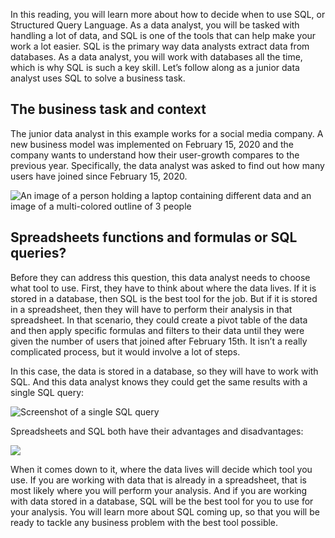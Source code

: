 
In this reading, you will learn more about how to decide when to use SQL, or Structured Query Language. As a data analyst, you will be tasked with handling a lot of data, and SQL is one of the tools that can help make your work a lot easier. SQL is the primary way data analysts extract data from databases. As a data analyst, you will work with databases all the time, which is why SQL is such a key skill. Let’s follow along as a junior data analyst uses SQL to solve a business task.  

## The business task and context

The junior data analyst in this example works for a social media company. A new business model was implemented on February 15, 2020 and the company wants to understand how their user-growth compares to the previous year. Specifically, the data analyst was asked to find out how many users have joined since February 15, 2020. 

![An image of a person holding a laptop containing different data and an image of a multi-colored outline of 3 people](https://d3c33hcgiwev3.cloudfront.net/imageAssetProxy.v1/IJOWRlghSYqTlkZYITmK_g_c746d43c945e428b961aa296713a0c93_Screen-Shot-2021-01-25-at-1.45.29-PM.png?expiry=1628467200000&hmac=xVf4MgsgzAcup58TfFpormSjggVbpSF0S_LsHeOdhZE)

## Spreadsheets functions and formulas or SQL queries?

Before they can address this question, this data analyst needs to choose what tool to use. First, they have to think about where the data lives. If it is stored in a database, then SQL is the best tool for the job. But if it is stored in a spreadsheet, then they will have to perform their analysis in that spreadsheet. In that scenario, they could create a pivot table of the data and then apply specific formulas and filters to their data until they were given the number of users that joined after February 15th. It isn’t a really complicated process, but it would involve a lot of steps. 

In this case, the data is stored in a database, so they will have to work with SQL. And this data analyst knows they could get the same results with a single SQL query:

![Screenshot of a single SQL query](https://d3c33hcgiwev3.cloudfront.net/imageAssetProxy.v1/rFCIUmoiTZ2QiFJqIu2dVQ_eed3b2c22b5d4178850baaae6df6ac10_Screen-Shot-2020-12-30-at-18.02.34.png?expiry=1628467200000&hmac=7dO8UzMRt863km_5E243gqTBpGurwZhDvhSijQ7Dxik)

Spreadsheets and SQL both have their advantages and disadvantages:

![](https://i.imgur.com/09Ru7AI.png)

When it comes down to it, where the data lives will decide which tool you use. If you are working with data that is already in a spreadsheet, that is most likely where you will perform your analysis. And if you are working with data stored in a database, SQL will be the best tool for you to use for your analysis. You will learn more about SQL coming up, so that you will be ready to tackle any business problem with the best tool possible.